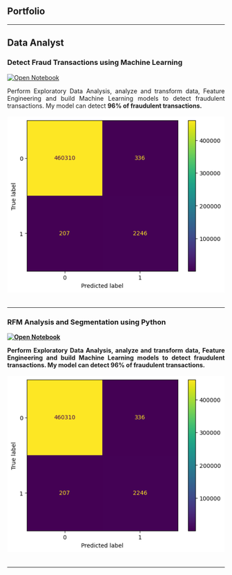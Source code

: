 ## Portfolio
---
## Data Analyst

### Detect Fraud Transactions using Machine Learning

[![Open Notebook](https://img.shields.io/badge/Jupyter-Open_Notebook-blue?logo=Jupyter)](projects/Fraud%20Detection.html)

<div style="text-align: justify">Perform Exploratory Data Analysis, analyze and transform data, Feature Engineering and build Machine Learning models to detect fraudulent transactions. My model can detect <b>96%<b> of fraudulent transactions.</div>
<br>
<center><img src="images/output.png"></center>
<br>

---
### RFM Analysis and Segmentation using Python

[![Open Notebook](https://img.shields.io/badge/Jupyter-Open_Notebook-blue?logo=Jupyter)](projects/Fraud%20Detection.html)

<div style="text-align: justify">Perform Exploratory Data Analysis, analyze and transform data, Feature Engineering and build Machine Learning models to detect fraudulent transactions. My model can detect <b>96%<b> of fraudulent transactions.</div>
<br>
<center><img src="images/output.png"></center>
<br>

---
